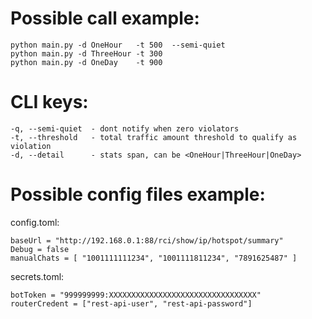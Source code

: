 
# Possible call example:
```
python main.py -d OneHour   -t 500  --semi-quiet
python main.py -d ThreeHour -t 300
python main.py -d OneDay    -t 900
```

# CLI keys:
```
-q, --semi-quiet  - dont notify when zero violators
-t, --threshold   - total traffic amount threshold to qualify as violation
-d, --detail      - stats span, can be <OneHour|ThreeHour|OneDay>
```

# Possible config files example:

config.toml:
```
baseUrl = "http://192.168.0.1:88/rci/show/ip/hotspot/summary"
Debug = false
manualChats = [ "1001111111234", "1001111811234", "7891625487" ]
```

secrets.toml:
```
botToken = "999999999:XXXXXXXXXXXXXXXXXXXXXXXXXXXXXXXXX"
routerCredent = ["rest-api-user", "rest-api-password"]
```
